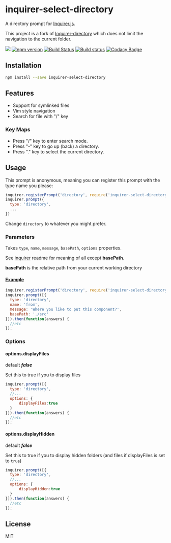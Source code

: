 # inquirer-select-directory

A directory prompt for [Inquirer.js](https://github.com/SBoudrias/Inquirer.js).

This project is a fork of [Inquirer-directory](https://github.com/nicksrandall/inquirer-directory) which does not limit the navigation to the current folder.

<!--[![Issue Count](https://codeclimate.com/github/KamiKillertO/inquirer-select-directory/badges/issue_count.svg)](https://codeclimate.com/github/KamiKillertO/inquirer-select-directory)!-->
![](https://img.shields.io/badge/license-MIT-blue.svg)
[![npm version](https://badge.fury.io/js/inquirer-select-directory.svg)](https://github.com/KamiKillertO/inquirer-select-directory/tags)
[![Build Status](https://travis-ci.org/KamiKillertO/inquirer-select-directory.svg)](https://travis-ci.org/KamiKillertO/inquirer-select-directory)
[![Build status](https://ci.appveyor.com/api/projects/status/fdyk5g3y56381742?svg=true)](https://ci.appveyor.com/project/KamiKillertO/inquirer-select-directory)
[![Codacy Badge](https://api.codacy.com/project/badge/Grade/e6a963539c4440b69356649c0048ea30)](https://www.codacy.com/app/kamikillerto/inquirer-select-directory?utm_source=github.com&amp;utm_medium=referral&amp;utm_content=KamiKillertO/inquirer-select-directory&amp;utm_campaign=Badge_Grade)

## Installation

```bash
npm install --save inquirer-select-directory
```

## Features

-   Support for symlinked files
-   Vim style navigation
-   Search for file with "/" key

### Key Maps

-   Press "/" key to enter search mode.
-   Press "-" key to go up (back) a directory.
-   Press "." key to select the current directory.

## Usage

This prompt is anonymous, meaning you can register this prompt with the type name you please:

```javascript
inquirer.registerPrompt('directory', require('inquirer-select-directory'));
inquirer.prompt({
  type: 'directory',
  ...
})
```

Change `directory` to whatever you might prefer.

### Parameters

Takes `type`, `name`, `message`, `basePath`, `options` properties.

See [inquirer](https://github.com/SBoudrias/Inquirer.js) readme for meaning of all except **basePath**.

**basePath** is the relative path from your current working directory

#### [Example](https://github.com/KamiKillertO/inquirer-select-directory/tree/develop/example/example.js)

```javascript
inquirer.registerPrompt('directory', require('inquirer-select-directory'));
inquirer.prompt([{
  type: 'directory',
  name: 'from',
  message: 'Where you like to put this component?',
  basePath: './src'
}]).then(function(answers) {
  //etc
});
```

### Options

#### options.displayFiles

default ***false***

Set this to true if you to display files

```javascript
inquirer.prompt([{
  type: 'directory',
  //...
  options: {
      displayFiles:true
  }
}]).then(function(answers) {
  //etc
});
```

#### options.displayHidden

default ***false***

Set this to true if you to display hidden folders (and files if displayFiles is set to `true`) 

```javascript
inquirer.prompt([{
  type: 'directory',
  //...
  options: {
      displayHidden:true
  }
}]).then(function(answers) {
  //etc
});
```

## License

MIT
